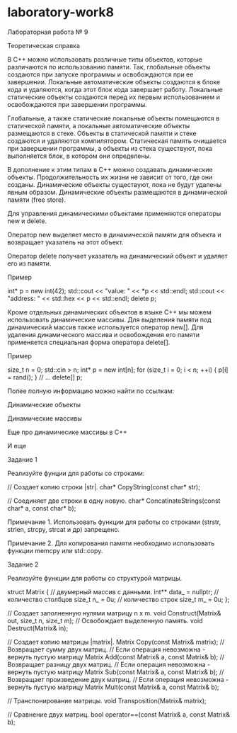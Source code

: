 # laboratory-work8
Лабораторная работа № 9

Теоретическая справка

В C++ можно использовать различные типы объектов, которые различаются по использованию памяти. Так, глобальные объекты создаются при запуске программы и освобождаются при ее завершении. Локальные автоматические объекты создаются в блоке кода и удаляются, когда этот блок кода завершает работу. Локальные статические объекты создаются перед их первым использованием и освобождаются при завершении программы.

Глобальные, а также статические локальные объекты помещаются в статической памяти, а локальные автоматические объекты размещаются в стеке. Объекты в статической памяти и стеке создаются и удаляются компилятором. Статическая память очищается при завершении программы, а объекты из стека существуют, пока выполняется блок, в котором они определены.

В дополнение к этим типам в C++ можно создавать динамические объекты. Продолжительность их жизни не зависит от того, где они созданы. Динамические объекты существуют, пока не будут удалены явным образом. Динамические объекты размещаются в динамической памяти (free store).

Для управления динамическими объектами применяются операторы new и delete.

Оператор new выделяет место в динамической памяти для объекта и возвращает указатель на этот объект.

Оператор delete получает указатель на динамический объект и удаляет его из памяти.

Пример

int* p = new int(42);
std::cout << "value: " << *p << std::endl;
std::cout << "address: " << std::hex << p << std::endl;
delete p;

Кроме отдельных динамических объектов в языке C++ мы можем использовать динамические массивы. Для выделения памяти под динамический массив также используется оператор new[]. Для удаления динамического массива и освобождения его памяти применяется специальная форма оператора delete[].

Пример

size_t n = 0;
std::cin > n;
int* p = new int[n];
for (size_t i = 0; i < n; ++i) {
    p[i] = rand();
}
// ...
delete[] p;

Полее полную информацию можно найти по ссылкам:

Динамические объекты

Динамические массивы

Еще про динамичесике массивы в C++

И еще

Задание 1

Реализуйте фунции для работы со строками:

// Создает копию строки |str|.
char* CopyString(const char* str);

// Соединяет две строки в одну новую.
char* ConcatinateStrings(const char* a, const char* b);

Примечание 1. Использовать функции для работы со строками (strstr, strlen, strcpy, strcat и др) запрещено.

Примечание 2. Для копирования памяти необходимо использовать функции memcpy или std::copy.

Задание 2

Реализуйте функции для работы со структурой матрицы.

struct Matrix {
  // двумерный массив с данными.
  int** data_ = nullptr;
  // количество столбцов
  size_t n_ = 0u;
  // количество строк
  size_t m_ = 0u;
};

// Создает заполненную нулями матрицу n x m.
void Construct(Matrix& out, size_t n, size_t m);
// Освобождает выделенную память.
void Destruct(Matrix& in);

// Создает копию матрицы |matrix|.
Matrix Copy(const Matrix& matrix);
// Возвращает сумму двух матриц.
// Если операция невозможна - вернуть пустую матрицу
Matrix Add(const Matrix& a, const Matrix& b);
// Возвращает разницу двух матриц.
// Если операция невозможна - вернуть пустую матрицу
Matrix Sub(const Matrix& a, const Matrix& b);
// Возвращает произведение двух матриц.
// Если операция невозможна - вернуть пустую матрицу
Matrix Mult(const Matrix& a, const Matrix& b);

// Транспонирование матрицы.
void Transposition(Matrix& matrix);

// Сравнение двух матриц.
bool operator==(const Matrix& a, const Matrix& b);
